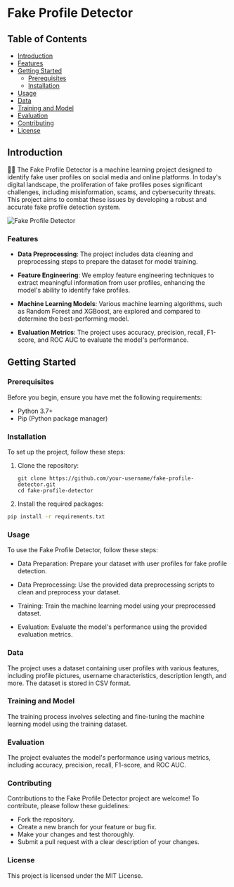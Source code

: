 # Fake Profile Detector

## Table of Contents

- [Introduction](#introduction)
- [Features](#features)
- [Getting Started](#getting-started)
  - [Prerequisites](#prerequisites)
  - [Installation](#installation)
- [Usage](#usage)
- [Data](#data)
- [Training and Model](#training-and-model)
- [Evaluation](#evaluation)
- [Contributing](#contributing)
- [License](#license)

## Introduction

🕵️‍♂️ The Fake Profile Detector is a machine learning project designed to identify fake user profiles on social media and online platforms. In today's digital landscape, the proliferation of fake profiles poses significant challenges, including misinformation, scams, and cybersecurity threats. This project aims to combat these issues by developing a robust and accurate fake profile detection system.

![Fake Profile Detector](insert_image_here)

### Features

- **Data Preprocessing**: The project includes data cleaning and preprocessing steps to prepare the dataset for model training.

- **Feature Engineering**: We employ feature engineering techniques to extract meaningful information from user profiles, enhancing the model's ability to identify fake profiles.

- **Machine Learning Models**: Various machine learning algorithms, such as Random Forest and XGBoost, are explored and compared to determine the best-performing model.

- **Evaluation Metrics**: The project uses accuracy, precision, recall, F1-score, and ROC AUC to evaluate the model's performance.

## Getting Started

### Prerequisites

Before you begin, ensure you have met the following requirements:

- Python 3.7+
- Pip (Python package manager)

### Installation

To set up the project, follow these steps:

1. Clone the repository:

   ```shell
   git clone https://github.com/your-username/fake-profile-detector.git
   cd fake-profile-detector
   ```

2. Install the required packages:

```bash
pip install -r requirements.txt
```
### Usage
To use the Fake Profile Detector, follow these steps:
 - Data Preparation: Prepare your dataset with user profiles for fake profile detection.

 - Data Preprocessing: Use the provided data preprocessing scripts to clean and preprocess your dataset.

 - Training: Train the machine learning model using your preprocessed dataset.

 - Evaluation: Evaluate the model's performance using the provided evaluation metrics.


###  Data
The project uses a dataset containing user profiles with various features, including profile pictures, username characteristics, description length, and more. The dataset is stored in CSV format.

###  Training and Model
The training process involves selecting and fine-tuning the machine learning model using the training dataset.


### Evaluation
The project evaluates the model's performance using various metrics, including accuracy, precision, recall, F1-score, and ROC AUC.



### Contributing
Contributions to the Fake Profile Detector project are welcome! To contribute, please follow these guidelines:

 - Fork the repository.
 - Create a new branch for your feature or bug fix.
 - Make your changes and test thoroughly.
 - Submit a pull request with a clear description of your changes.

### License
This project is licensed under the MIT License.
